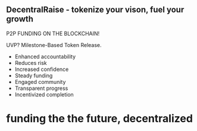 ## DecentralRaise - tokenize your vison, fuel your growth ##

P2P FUNDING ON THE BLOCKCHAIN!

UVP? Milestone-Based Token Release.

- Enhanced accountability
- Reduces risk
- Increased confidence
- Steady funding
- Engaged community
- Transparent progress
- Incentivized completion

# funding the the future, decentralized #

